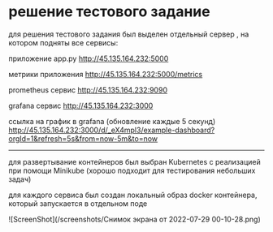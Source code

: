 # решение тестового задание

для решения тестового задания был выделен отдельный сервер , на котором подняты все сервисы:

приложение app.py
http://45.135.164.232:5000

метрики приложения
http://45.135.164.232:5000/metrics

prometheus сервис
http://45.135.164.232:9090

grafana сервис
http://45.135.164.232:3000

ссылка на график в grafana  (обновление каждые 5 секунд)
http://45.135.164.232:3000/d/_eX4mpl3/example-dashboard?orgId=1&refresh=5s&from=now-5m&to=now

_____________________________________________________________________________________________________________

для развертывание контейнеров был выбран Kubernetes с реализацией при помощи Minikube (хорошо подходит для тестирования небольших задач)

для каждого сервиса был создан локальный образ docker контейнера, который запускается в отдельном поде 

![ScreenShot](/screenshots/Снимок экрана от 2022-07-29 00-10-28.png)
